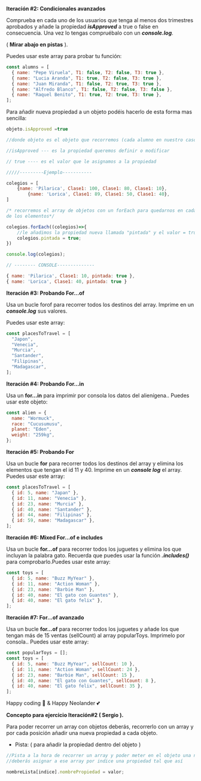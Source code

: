 **Iteración #2: Condicionales avanzados**

Comprueba en cada uno de los usuarios que tenga al menos dos trimestres aprobados y añade la propiedad **_isApproved_** a true o false en consecuencia. Una vez lo tengas compruébalo con un **_console.log_**.

( **Mirar abajo en pistas** ).

Puedes usar este array para probar tu función:

```jsx
const alumns = [
  { name: "Pepe Viruela", T1: false, T2: false, T3: true },
  { name: "Lucia Aranda", T1: true, T2: false, T3: true },
  { name: "Juan Miranda", T1: false, T2: true, T3: true },
  { name: "Alfredo Blanco", T1: false, T2: false, T3: false },
  { name: "Raquel Benito", T1: true, T2: true, T3: true },
];
```

Para añadir nueva propiedad a un objeto podéis hacerlo de esta forma mas sencilla:

```jsx
objeto.isApproved =true

//donde objeto es el objeto que recorremos (cada alumno en nuestro caso)

//isApproved --- es la propiedad queremos definir o modificar

// true ---- es el valor que le asignamos a la propiedad

/////---------Ejemplo-----------

colegios = [
    {name: 'Pilarica', Clase1: 100, Clase1: 80, Clase1: 10},
		{name: 'Lorica', Clase1: 89, Clase1: 50, Clase1: 40},
]

/* recorremos el array de objetos con un forEach para quedarnos en cada uno
de los elementos*/

colegios.forEach((colegios)=>{
	//le añadimos la propiedad nueva llamada "pintada" y el valor = true
	colegios.pintada = true;
})

console.log(colegios);

// -------- CONSOLE--------------

{ name: 'Pilarica', Clase1: 10, pintada: true },
{ name: 'Lorica', Clase1: 40, pintada: true }

```

**Iteración #3: Probando For...of**

Usa un bucle forof para recorrer todos los destinos del array. Imprime en un **_console.log_** sus valores.

Puedes usar este array:

```jsx
const placesToTravel = [
  "Japon",
  "Venecia",
  "Murcia",
  "Santander",
  "Filipinas",
  "Madagascar",
];
```

**Iteración #4: Probando For...in**

Usa un **for...in** para imprimir por consola los datos del alienígena.. Puedes usar este objeto:

```jsx
const alien = {
  name: "Wormuck",
  race: "Cucusumusu",
  planet: "Eden",
  weight: "259kg",
};
```

**Iteración #5: Probando For**

Usa un bucle **for** para recorrer todos los destinos del array y elimina los elementos que tengan el id 11 y 40. Imprime en un **_console log_** el array. Puedes usar este array:

```jsx
const placesToTravel = [
  { id: 5, name: "Japan" },
  { id: 11, name: "Venecia" },
  { id: 23, name: "Murcia" },
  { id: 40, name: "Santander" },
  { id: 44, name: "Filipinas" },
  { id: 59, name: "Madagascar" },
];
```

**Iteración #6: Mixed For...of e includes**

Usa un bucle **for...of** para recorrer todos los juguetes y elimina los que incluyan la palabra gato. Recuerda que puedes usar la función **_.includes()_** para comprobarlo.Puedes usar este array:

```jsx
const toys = [
  { id: 5, name: "Buzz MyYear" },
  { id: 11, name: "Action Woman" },
  { id: 23, name: "Barbie Man" },
  { id: 40, name: "El gato con Guantes" },
  { id: 40, name: "El gato felix" },
];
```

**Iteración #7: For...of avanzado**

Usa un bucle **for...of** para recorrer todos los juguetes y añade los que tengan más de 15 ventas (sellCount) al array popularToys. Imprimelo por consola.. Puedes usar este array:

```jsx
const popularToys = [];
const toys = [
  { id: 5, name: "Buzz MyYear", sellCount: 10 },
  { id: 11, name: "Action Woman", sellCount: 24 },
  { id: 23, name: "Barbie Man", sellCount: 15 },
  { id: 40, name: "El gato con Guantes", sellCount: 8 },
  { id: 40, name: "El gato felix", sellCount: 35 },
];
```

Happy coding 🌟 & Happy Neolander 💕

**Concepto para ejercicio Iteración#2 ( Sergio ).**

Para poder recorrer un array con objetos deberás, recorrerlo con un array y por cada posición añadir una nueva propiedad a cada objeto.

- Pista: ( para añadir la propiedad dentro del objeto )

```jsx
//Pista a la hora de recorrer un array y poder meter en el objeto una nueva propiedad
//deberás asignar a ese array por indice una propiedad tal que así

nombreLista[indice].nombrePropiedad = valor;
```
